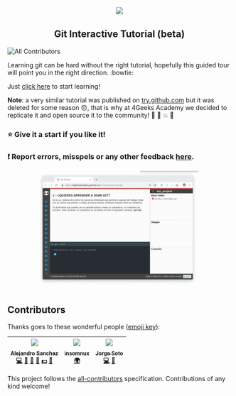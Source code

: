 <p align="center">
  <img src="https://assets.breatheco.de/apis/img/images.php?blob&random&cat=icon&tags=4geeks,128">
</p>

<p>
    <h2 align="center"> Git Interactive Tutorial (beta) </h2>
</p>

![All Contributors](https://img.shields.io/badge/all_contributors-3-orange.svg?style=flat-square)

Learning git can be hard without the right tutorial, hopefully this guided tour will point you in the right direction. :bowtie:

Just [click here](https://4GeeksAcademy.github.io/git-interactive-tutorial) to start learning!

**Note**: a very similar tutorial was published on [try.github.com](https://try.github.com) but it was deleted for some reason :disappointed:, that is why at 4Geeks Academy we decided to replicate it and open source it to the community! :tada: :confetti_ball: :boom: :clap:

### :star: Give it a start if you like it!

### :exclamation: Report errors, misspels or any other feedback [here](https://github.com/4GeeksAcademy/git-interactive-tutorial/issues).

![Preview for Git Interactive Tutorial](https://raw.githubusercontent.com/4GeeksAcademy/git-interactive-tutorial/master/preview.gif)

## Contributors

Thanks goes to these wonderful people ([emoji key](https://github.com/kentcdodds/all-contributors#emoji-key)):

<!-- ALL-CONTRIBUTORS-LIST:START - Do not remove or modify this section -->
<!-- prettier-ignore -->
| [<img src="https://avatars0.githubusercontent.com/u/426452?v=4" width="100px;"/><br /><sub><b>Alejandro Sanchez</b></sub>](https://alesanchezr.com)<br />[💻](https://github.com/breatheco-de/git-interactive-tutorial/commits?author=alesanchezr "Code") [🎨](#design-alesanchezr "Design") [📖](https://github.com/breatheco-de/git-interactive-tutorial/commits?author=alesanchezr "Documentation") [👀](#review-alesanchezr "Reviewed Pull Requests") [💵](#financial-alesanchezr "Financial") [🤔](#ideas-alesanchezr "Ideas, Planning, & Feedback") | [<img src="https://avatars1.githubusercontent.com/u/9019783?v=4" width="100px;"/><br /><sub><b>insomnux</b></sub>](https://github.com/insomnux)<br />[🌍](#translation-insomnux "Translation") | [<img src="https://avatars3.githubusercontent.com/u/7689660?v=4" width="100px;"/><br /><sub><b>Jorge Soto</b></sub>](https://ve.linkedin.com/in/jorgemsm19)<br />[💻](https://github.com/breatheco-de/git-interactive-tutorial/commits?author=Jmsm19 "Code") [🎨](#design-Jmsm19 "Design") |
| :---: | :---: | :---: |
<!-- ALL-CONTRIBUTORS-LIST:END -->

This project follows the [all-contributors](https://github.com/kentcdodds/all-contributors) specification. Contributions of any kind welcome!
